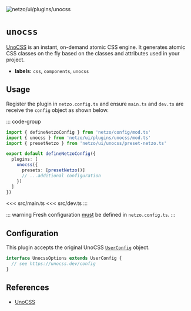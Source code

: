<img src="https://raw.githubusercontent.com/netzo/netzo/main/assets/plugins/unocss.svg" alt="netzo/ui/plugins/unocss" class="mb-5 w-75px">

# `unocss`

[UnoCSS](https://unocss.dev) is an instant, on-demand atomic CSS engine. It generates atomic CSS classes on the fly based on the classes and attributes used in your project.

- **labels:** `css`, `components`, `unocss`

## Usage

Register the plugin in `netzo.config.ts` and ensure `main.ts` and `dev.ts` are receive the `config` object as shown below.

::: code-group
```ts [netzo.config.ts]
import { defineNetzoConfig } from 'netzo/config/mod.ts'
import { unocss } from 'netzo/ui/plugins/unocss/mod.ts'
import { presetNetzo } from 'netzo/ui/unocss/preset-netzo.ts'

export default defineNetzoConfig({
  plugins: [
    unocss({
      presets: [presetNetzo()]
      // ...additional configuration
    })
  ]
})
```
<<< src/main.ts
<<< src/dev.ts
:::

::: warning Fresh configuration [must](https://fresh.deno.dev/docs/concepts/ahead-of-time-builds#migrating-existing-projects-with-plugins) be defined in `netzo.config.ts`.
:::

## Configuration

This plugin accepts the original UnoCSS [`UserConfig`](https://unocss.dev/config) object.

```ts
interface UnocssOptions extends UserConfig {
  // see https://unocss.dev/config
}
```

## References

- [UnoCSS](https://unocss.dev/)
